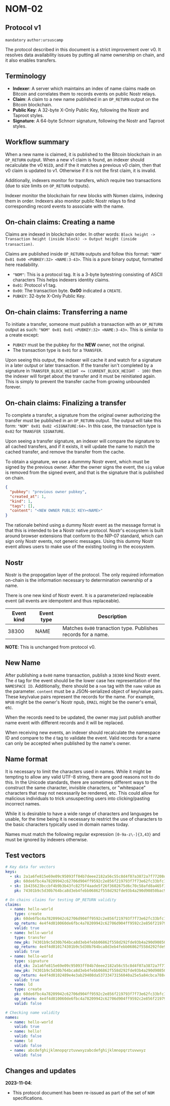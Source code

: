 # NOM-02

## Protocol v1

`mandatory` `author:ursuscamp`

The protocol described in this document is a strict improvement over v0. It resolves data availability issues by putting all name ownership on chain, and it also enables transfers.

## Terminology

  * __Indexer__: A server which maintains an index of name claims made on Bitcoin and correlates them to records events on public Nostr relays.
  * __Claim__: A claim to a new name published in an `OP_RETURN` output on the Bitcoin blockchain.
  * __Public Key__: A 32-byte X-Only Public Key, following the Nostr and Taproot styles.
  * __Signature__: A 64-byte Schnorr signature, following the Nostr and Taproot styles.

## Workflow summary

When a new name is claimed, it is published to the Bitcoin blockchain in an `OP_RETURN` output. When a new v1 claim is found, an indexer should recalculate the v0 `NSID`, and if the it matches a previous v0 claim, then that v0 claim is updated to v1. Otherwise if it is not the first claim, it is invalid.

Additionally, indexers monitor for transfers, which require two transactions (due to size limits on `OP_RETURN` outputs).

Indexer monitor the blockchain for new blocks with Nomen claims, indexing them in order. Indexers also monitor public Nostr relays to find corresponding record events to associate with the name.

## On-chain claims: Creating a name

Claims are indexed in blockchain order. In other words: `Block height -> Transaction height (inside block) -> Output height (inside transaction)`.

Claims are published inside `OP_RETURN` outputs and follow this format: `"NOM" 0x01 0x00 <PUBKEY:32> <NAME:3-43>`. This is a pure binary output, formatted here readability.

  * `"NOM"`: This is a protocol tag. It is a 3-byte bytestring consisting of ASCII characters This helps indexers identity claims.
  * `0x01`: Protocol v1 tag.
  * `0x00`: The transaction byte. __0x00__ indicated a `CREATE`.
  * `PUBKEY`: 32-byte X-Only Public Key.

## On-chain claims: Transferring a name

To initiate a transfer, someone must publish a transaction with an `OP_RETURN` output as such: `"NOM" 0x01 0x01 <PUBKEY:32> <NAME:3-43>`. This is similar to a create except:

  * `PUBKEY` must be the pubkey for the __NEW__ owner, not the original. 
  * The transaction type is `0x01` for a `TRANSFER`.

Upon seeing this output, the indexer will cache it and watch for a signature in a later output or later transaction. If the transfer isn't completed by a signature in `TRANSFER_BLOCK_HEIGHT <= (CURRENT_BLOCK_HEIGHT - 100)` then the indexer will forget about the transfer and it must be reinitiated again. This is simply to prevent the transfer cache from growing unbounded forever.

## On-chain claims: Finalizing a transfer

To complete a transfer, a signature from the original owner authorizing the transfer must be published in an `OP_RETURN` output. The output will take this form: `"NOM" 0x01 0x02 <SIGNATURE:64>`. In this case, the transaction type is `0x02` for `TRANSFER SIGNATURE`.

Upon seeing a transfer signature, an indexer will compare the signature to all cached transfers, and if it exists, it will update the name to match the cached transfer, and remove the transfer from the cache.

To obtain a signature, we use a dummmy Nostr event, which must be signed by the previous owner. After the owner signs the event, the `sig` value is removed from the signed event, and that is the signature that is published on chain.

```json
{
  "pubkey": "previous owner pubkey",
  "created_at": 1,
  "kind": 1,
  "tags": [],
  "content": "<NEW OWNER PUBLIC KEY><NAME>"
}
```

The rationale behind using a dummy Nostr event as the message format is that this is intended to be a Nostr native protocol. Nostr's ecosystem is built around browser extensions that conform to the NIP-07 standard, which can sign only Nostr events, not generic messages. Using this dummy Nostr event allows users to make use of the existing tooling in the ecosystem.

## Nostr

Nostr is the propogation layer of the protocol. The only required information on-chain is the information necessary to determination ownership of a name.

There is one new kind of Nostr event. It is a parameterized replaceable event (all events are idempotent and thus replaceable).

| Event kind | Event type    | Description                                                   |
|------------|---------------|---------------------------------------------------------------|
| 38300      | NAME          | Matches `0x00` tranaction type. Publishes records for a name. |

__NOTE__: This is unchanged from protocol v0.

## New Name

After publishing a `0x00` name transaction, publish a `38300` kind Nostr event. The `d` tag for the event should be the lower case hex representation of the `NAMESPACE ID`. Additionally, there should be a `nom` tag with the `name` value as the parameter. `content` must be a JSON-serialized object of key/value pairs. These key/value pairs represent the records for the name. For example, `NPUB` might be the owner's Nostr npub, `EMAIL` might be the owner's email, etc.

When the records need to be updated, the owner may just publish another name event with different records and it will be replaced.

When receiving new events, an indexer should recalculate the namespace ID and compare to the `d` tag to validate the event. Valid records for a name can only be accepted when published by the name's owner.

## Name format

It is necessary to limit the characters used in names. While it might be tempting to allow any valid UTF-8 string, there are good reasons not to do this. In the Unicode standards, there are sometimes different ways to the construct the same character, invisible characters, or "whitespace" characters that may not necessarily be rendered, etc. This could allow for malicious individuals to trick unsuspecting users into clicking/pasting incorrect names.

While it is desirable to have a wide range of characters and languages be usable, for the time being it is necessary to restrict the use of characters to the basic characters typically used in domain names today.

Names must match the following regular expression `[0-9a-z\-]{3,43}` and must be ignored by indexers otherwise.

## Test vectors

```yaml
# Key data for vectors
keys:
  - sk: 2a1a6fe815e69e09c95093ff04b7deee2182a56c55c8d4f07a3872a7f77208dc
    pk: 60de6fbc4a78209942c62706d904ff9592c2e856f219793f7f73e62fc33bfc18
  - sk: 1b435623bccbf4b9b3b43fc8275f4aade5f26f3602675d6c70c58afd8a465f1b
    pk: 74301b9c5d30b764bca8d3eb4febb06862f558d292fde93b4a290d90850bac91

# On chains claims for testing OP_RETURN validity
claims:
  - name: hello-world
    type: create
    pk: 60de6fbc4a78209942c62706d904ff9592c2e856f219793f7f73e62fc33bfc18
    op_return: 4e4f4d010060de6fbc4a78209942c62706d904ff9592c2e856f219793f7f73e62fc33bfc1868656c6c6f2d776f726c64
    valid: true
  - name: hello-world
    type: transfer
    new_pk: 74301b9c5d30b764bca8d3eb4febb06862f558d292fde93b4a290d90850bac91
    op_return: 4e4f4d010174301b9c5d30b764bca8d3eb4febb06862f558d292fde93b4a290d90850bac9168656c6c6f2d776f726c64
    valid: true
  - name: hello-world
    type: signature
    old_sk: 2a1a6fe815e69e09c95093ff04b7deee2182a56c55c8d4f07a3872a7f77208dc
    new_pk: 74301b9c5d30b764bca8d3eb4febb06862f558d292fde93b4a290d90850bac91
    op_return: 4e4f4d0102489e4e3ab29408da53733473156040a25e5a84cbca788c2b7143f971ead84192ae8bd8e4890cfabb08dca693875c28a1949ae0d13f5c6b08617e4fdc022bc751
    valid: true
  - name: ld
    type: create
    pk: 60de6fbc4a78209942c62706d904ff9592c2e856f219793f7f73e62fc33bfc18
    op_return: 4e4f4d010060de6fbc4a78209942c62706d904ff9592c2e856f219793f7f73e62fc33bfc186c64
    valid: false

# Checking name validity
names:
  - name: hello-world
    valid: true
  - name: hello!
    valid: false
  - name: ld
    valid: false
  - name: abcdefghijklmnopqrztuvwxyzabcdefghijklmnopqrztuvwxyz
    valid: false
```

## Changes and updates

**2023-11-04**:
  - This protocol document has been re-issued as part of the set of `NOM` specifications.